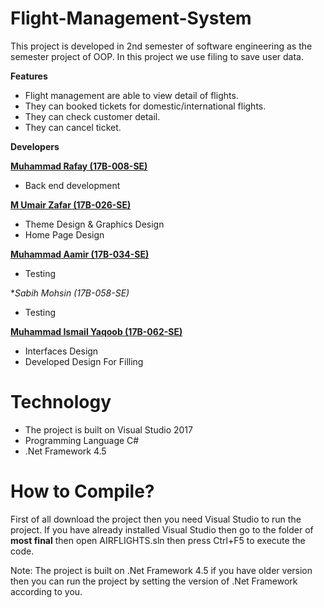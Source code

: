 # Flight-Management-System
This project is developed in 2nd semester of software engineering as the semester project of OOP. In this project we use filing to save user data.

**Features**
* Flight management are able to view detail of flights.
* They can booked tickets for domestic/international flights.
* They can check customer detail.
* They can cancel ticket.

**Developers**

[**Muhammad Rafay (17B-008-SE)**](https://github.com/MuhammadRafay151/)

* Back end development 

[**M Umair Zafar (17B-026-SE)**](https://github.com/UmairZafar-5) 

* Theme Design & Graphics Design
* Home Page Design

[**Muhammad Aamir (17B-034-SE)**](https://github.com/MuhammadAamir21/)

* Testing

**Sabih Mohsin (17B-058-SE)*

* Testing

[**Muhammad Ismail Yaqoob (17B-062-SE)**](https://github.com/ismailyaqoob)

* Interfaces Design
* Developed Design For Filling

# Technology
* The project is built on Visual Studio 2017
* Programming Language C#
* .Net Framework 4.5

# How to Compile?

First of all download the project then you need Visual Studio to run the project. If you have already installed Visual Studio then go to the folder of **most final** then open AIRFLIGHTS.sln then press Ctrl+F5 to execute the code.

Note: The project is built on .Net Framework 4.5 if you have older version then you can run the project by setting the version of .Net Framework according to you.
